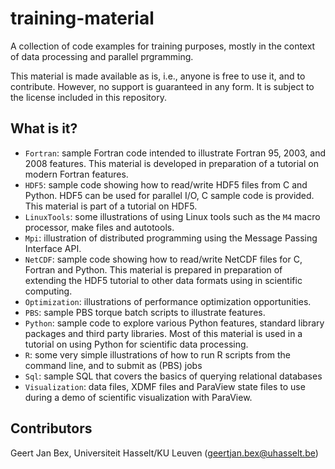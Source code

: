 training-material
=================

A collection of code examples for training purposes, mostly in the
context of data processing and parallel prgramming.

This material is made available as is, i.e., anyone is free to use it,
and to contribute.  However, no support is guaranteed in any form.  It
is subject to the license included in this repository.

What is it?
-----------
* `Fortran`: sample Fortran code intended to illustrate Fortran 95, 2003,
    and 2008 features.  This material is developed in preparation of a
    tutorial on modern Fortran features.
* `HDF5`: sample code showing how to read/write HDF5 files from C and
    Python.  HDF5 can be used for parallel I/O, C sample code is provided.
    This material is part of a tutorial on  HDF5.
* `LinuxTools`: some illustrations of using Linux tools such as the `M4`
    macro processor, make files and autotools.
* `Mpi`: illustration of distributed programming using the Message Passing
    Interface API.
* `NetCDF`: sample code showing how to read/write NetCDF files for C,
    Fortran and Python.  This material is prepared in preparation of
    extending the HDF5 tutorial to other data formats using in scientific
    computing.
* `Optimization`: illustrations of performance optimization opportunities.
* `PBS`: sample PBS torque batch scripts to illustrate features.
* `Python`: sample code to explore various Python features, standard
    library packages and third party libraries.  Most of this material is
    used in a tutorial on using Python for scientific data processing.
* `R`: some very simple illustrations of how to run R scripts from the
    command line, and to submit as (PBS) jobs
* `Sql`: sample SQL that covers the basics of querying relational
    databases
* `Visualization`: data files, XDMF files and ParaView state files to
    use during a demo of scientific visualization with ParaView.

Contributors
------------
Geert Jan Bex, Universiteit Hasselt/KU Leuven (geertjan.bex@uhasselt.be)
